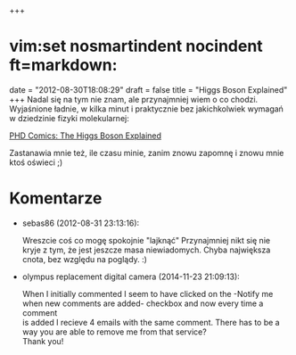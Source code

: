 +++
# vim:set nosmartindent nocindent ft=markdown:
date = "2012-08-30T18:08:29"
draft = false
title = "Higgs Boson Explained"
+++
Nadal się na tym nie znam, ale przynajmniej wiem o co chodzi. Wyjaśnione
ładnie, w kilka minut i praktycznie bez jakichkolwiek wymagań w dziedzinie
fizyki molekularnej:

[PHD Comics: The Higgs Boson
Explained](http://www.phdcomics.com/comics/archive.php?comicid=1489)

Zastanawia mnie też, ile czasu minie, zanim znowu zapomnę i znowu mnie ktoś
oświeci ;)

# Komentarze

* sebas86 (2012-08-31 23:13:16): <p>Wreszcie coś co mogę spokojnie "lajknąć"
  Przynajmniej nikt się nie kryje z tym, że jest jeszcze masa niewiadomych.
  Chyba największa cnota, bez względu na poglądy. :)</p>
* olympus replacement digital camera (2014-11-23 21:09:13): <p>When I initially
  commented I seem to have clicked on the -Notify me when new comments are
  added- checkbox and now every time a comment <br /> is added I recieve 4
  emails with the same comment. There has to be a way you are able to remove me
  from that service?<br /> Thank you!</p>
